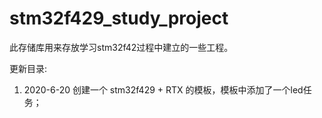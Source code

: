# stm32f429_study_project
此存储库用来存放学习stm32f42过程中建立的一些工程。

更新目录:
1. 2020-6-20 创建一个 stm32f429 + RTX 的模板，模板中添加了一个led任务；
